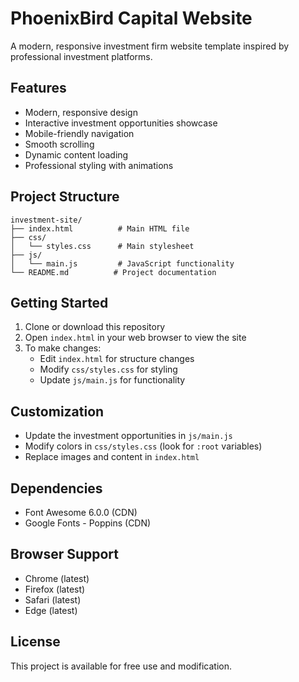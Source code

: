 # PhoenixBird Capital Website

A modern, responsive investment firm website template inspired by professional investment platforms.

## Features

- Modern, responsive design
- Interactive investment opportunities showcase
- Mobile-friendly navigation
- Smooth scrolling
- Dynamic content loading
- Professional styling with animations

## Project Structure

```
investment-site/
├── index.html          # Main HTML file
├── css/
│   └── styles.css      # Main stylesheet
├── js/
│   └── main.js         # JavaScript functionality
└── README.md          # Project documentation
```

## Getting Started

1. Clone or download this repository
2. Open `index.html` in your web browser to view the site
3. To make changes:
   - Edit `index.html` for structure changes
   - Modify `css/styles.css` for styling
   - Update `js/main.js` for functionality

## Customization

- Update the investment opportunities in `js/main.js`
- Modify colors in `css/styles.css` (look for `:root` variables)
- Replace images and content in `index.html`

## Dependencies

- Font Awesome 6.0.0 (CDN)
- Google Fonts - Poppins (CDN)

## Browser Support

- Chrome (latest)
- Firefox (latest)
- Safari (latest)
- Edge (latest)

## License

This project is available for free use and modification.
